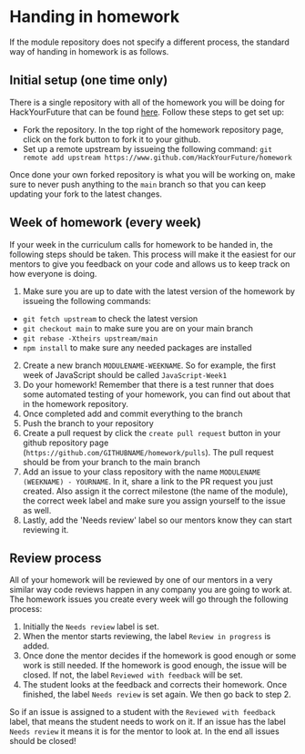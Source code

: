 # Handing in homework
If the module repository does not specify a different process, the standard way of handing in homework is as follows.

## Initial setup (one time only)
There is a single repository with all of the homework you will be doing for HackYourFuture that can be found [here](https://www.github.com/HackYourFuture/homework). Follow these steps to get set up:

- Fork the repository. In the top right of the homework repository page, click on the fork button to fork it to your github. 
- Set up a remote upstream by issueing the following command: `git remote add upstream https://www.github.com/HackYourFuture/homework`

Once done your own forked repository is what you will be working on, make sure to never push anything to the `main` branch so that you can keep updating your fork to the latest changes.

## Week of homework (every week)
If your week in the curriculum calls for homework to be handed in, the following steps should be taken. This process will make it the easiest for our mentors to give you feedback on your code and allows us to keep track on how everyone is doing.

1. Make sure you are up to date with the latest version of the homework by issueing the following commands:
  - `git fetch upstream` to check the latest version
  - `git checkout main` to make sure you are on your main branch
  - `git rebase -Xtheirs upstream/main`
  - `npm install` to make sure any needed packages are installed
2. Create a new branch `MODULENAME-WEEKNAME`. So for example, the first week of JavaScript should be called `JavaScript-Week1`
3. Do your homework! Remember that there is a test runner that does some automated testing of your homework, you can find out about that in the homework repository.
4. Once completed add and commit everything to the branch
5. Push the branch to your repository
6. Create a pull request by click the `create pull request` button in your github repository page (`https://github.com/GITHUBNAME/homework/pulls`). The pull request should be from your branch to the main branch
7. Add an issue to your class repository with the name `MODULENAME (WEEKNAME) - YOURNAME`. In it, share a link to the PR request you just created. Also assign it the correct milestone (the name of the module), the correct week label and make sure you assign yourself to the issue as well. 
8. Lastly, add the 'Needs review' label so our mentors know they can start reviewing it.

## Review process
All of your homework will be reviewed by one of our mentors in a very similar way code reviews happen in any company you are going to work at. The homework issues you create every week will go through the following process:

1. Initially the `Needs review` label is set.
2. When the mentor starts reviewing, the label `Review in progress` is added.
3. Once done the mentor decides if the homework is good enough or some work is still needed. If the homework is good enough, the issue will be closed. If not, the label `Reviewed with feedback` will be set.
4. The student looks at the feedback and corrects their homework. Once finished, the label `Needs review` is set again. We then go back to step 2.

So if an issue is assigned to a student with the `Reviewed with feedback` label, that means the student needs to work on it. If an issue has the label `Needs review` it means it is for the mentor to look at. In the end all issues should be closed!

